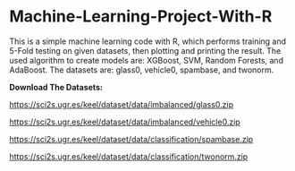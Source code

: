 # Machine-Learning-Project-With-R
This is a simple machine learning code with R, which performs training and 5-Fold testing on given datasets, then plotting and printing the result.
The used algorithm to create models are: XGBoost, SVM, Random Forests, and AdaBoost.
The datasets are: glass0, vehicle0, spambase, and twonorm.

__Download The Datasets:__

https://sci2s.ugr.es/keel/dataset/data/imbalanced/glass0.zip

https://sci2s.ugr.es/keel/dataset/data/imbalanced/vehicle0.zip

https://sci2s.ugr.es/keel/dataset/data/classification/spambase.zip

https://sci2s.ugr.es/keel/dataset/data/classification/twonorm.zip
